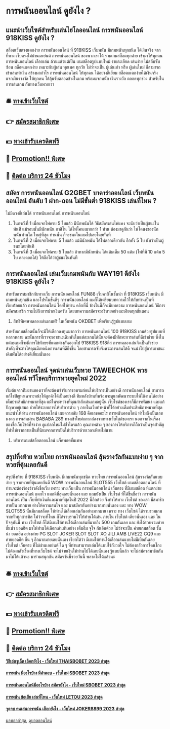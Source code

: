 # การพนันออนไลน์ ดูยังไง ?
## แนะนำเว็บไซต์สำหรับเล่นไฮโลออนไลน์ การพนันออนไลน์ 918KISS ดูยังไง ?
สล็อตเว็บตรงแตกง่าย การพนันออนไลน์ ที่ 918KISS เว็บพนัน มีเกมพนันทุกชนิด ได้เงินจริง จากที่ทาง เว็บตรงไม่ผ่านเอเย่นต์ การพนันออนไลน์ ของพวกเราได้ รวมเกมสล็อตทุกค่าย เข้ามาให้ทุกคน การพนันออนไลน์ เลือกเล่น ล้วนแล้วแต่เป็น เกมสล็อตรูปแบบใหม่ รายละเอียด เล่นง่าย ไม่สลับซับซ้อน สล็อตเแตกง่าย เหมาะกับผู้เล่น ทุกเพศ ทุกวัย ไม่ว่าจะเป็น ผู้เล่นเก่า หรือ ผู้เล่นใหม่ ก็สามารถ เข้าเล่นทำเงิน สร้างผลกำไร การพนันออนไลน์ ให้ทุกคน ได้อย่างดีเยี่ยม สล็อตเแตกง่ายได้เงินจริง แจกเงินรางวัล ให้ทุกคน ได้ลุ้นรับตลอดข้างในเกม พร้อมแจกหนัก เงินรางวัล ตลอดทุกช่วง สำหรับในการเล่นเกม กับทางเว็บพวกเรา

## 🛎 [ทางเข้าเว็บไซต์](https://bit.ly/3SdLNi2)
## 👉 [สมัครสมาชิกพิเศษ](https://bit.ly/3SdLNi2)
## 💵 [ทางเข้ารับเครดิตฟรี](https://bit.ly/3dyRKHj)
## 👑 [Promotion!! พิเศษ](https://bit.ly/3dyRKHj)
## 📱 [ติดต่อ บริการ 24 ชัวโมง](https://bit.ly/3dyRKHj)

## สมัคร การพนันออนไลน์ G2GBET บาคาร่าออนไลน์ เว็บพนันออนไลน์ อันดับ 1 ฝาก-ถอน ไม่มีขั้นต่ำ 918KISS เล่นที่ไหน ?
ไม่มีดวงก็เล่นได้ การพนันออนไลน์ การพนันออนไลน์
1. ในกรณีที่ 1 เมื่อแจกไพ่ครบ 5 ใบแล้ว มีนักพนันได้ วิธีสมัครเล่นไพ่แคง จะนับว่าเป็นผู้ชนะในทันที แม้รอบนั้นมีนักพนัน กาสิโน ได้ไพ่โคนงมากกว่า 1 ท่าน ต้องมาดูกันว่า ไพ่โคนงของนักพนันท่านใด ใหญ่ที่สุด ท่านนั้น ก็จะชนะในเกมไปเลยโดยทันที
2. ในกรณีที่ 2 เมื่อแจกไพ่ครบ 5 ใบแล้ว แม้มีนักพนัน ได้ไพ่ดอกเดียวกัน อีกทั้ง 5 ใบ นับว่าเป็นผู้ชนะโดยทันที
3. ในกรณีที่ 3 เมื่อแจกไพ่ครบ 5 ใบแล้ว ถ้าหากมีนักพนัน ได้แต้มเต็ม 50 แต้ม (ไพ่ที่มี 10 แต้ม 5 ใบ คละดอกได้) ให้ถือได้ว่าผู้ชนะในทันที

## การพนันออนไลน์ เล่นเว็บเกมพนันกับ WAY191 ดียังไง 918KISS ดูยังไง ?
สำหรับการสมาชิกกับทางเว็บ การพนันออนไลน์ FUN88 เว็บคาสิโนชั้นนำ ที่ 918KISS เว็บพนัน มีเกมพนันทุกชนิด และโปรโมชั่นดีๆ การพนันออนไลน์ ผมก็ได้เตรียมบทความไว้ให้กับท่านเป็นที่เรียบร้อยแล้ว การพนันออนไลน์ โดยให้ท่าน คลิกที่นี่ ข้างในนี้ก็จะมีบทความ การพนันออนไลน์ วิธีการสมัครสมาชิก รวมไปถึงการฝากเงินครับ โดยบทความสมัครจะอธิบายอย่างละเอียดทุกขั้นตอน
1. สิทธิพิเศษทดลองเล่นเกมฟรี ในเว็บพนัน OKDBET เพื่อเรียนรู้รูปแบบเกม

สำหรับเกมสล็อตนั้นก็จะมีให้เลือกลงทุนมากกว่า การพนันออนไลน์ 100 918KISS เกมด้วยรูปแบบที่หลากหลาย ฉะนั้นการที่เราจะเอาชนะเดิมพันในแต่ละเกมได้นั้นจะต้องมีทักษะการเล่นที่ดีเข้าช่วย ซึ่งในแต่ละเกมก็จะมีการใช้ทักษะที่แตกต่างกันออกไป 918KISS 918คีส การทดลองเล่นจึงเป็นตัวช่วยสำคัญที่จะทำให้คุณมีเทคนิคการเล่นที่ดียิ่งขึ้น โดยสามารถจับจังหวะการเล่นได้ดี จนนำไปสู่การเอาชนะเดิมพันได้อย่างดีเยี่ยมนั่นเอง

## การพนันออนไลน์ จุดน่าเล่นเว็บหวย TAWEECHOK หวยออนไลน์ ทวีโชคบริการหวยยุคใหม่ 2022
เริ่มต้นจากทีมงานของเราที่จะต้องเข้ารับการอบรมก่อนให้บริการเป็นอย่างดี การพนันออนไลน์ สามารถแก้ไขปัญหาเฉพาะหน้าให้ลูกค้าได้เป็นอย่างดี ทีมหลังบ้านที่พร้อมจะดูแลพัฒนาระบบให้ใช้งานได้อย่างเต็มประสิทธิภาพมากที่สุด แม้ในระหว่างที่คุณกำลังเล่นเกมอยู่นั้น เว็บไซต์ของเราก็มีการพัฒนา และแก้ปัญหาอยู่เสมอ ช่วยให้ระบบการให้บริการต่าง ๆ ภายในเว็บทำหน้าที่ได้อย่างเต็มประสิทธิภาพมากที่สุด
แนะนำให้อ่าน การพนันออนไลน์ เผยความลับ 168 คือเลขออะไร การพนันออนไลน์ ทำไมถึงเป็นเลขมงคล
การเล่นผ่าน BABABA 289 ทางเข้าใหม่แกะกล่องจากทางเว็บไซต์ของเรา นอกจากในเรื่องของชื่อเว็บไซต์ที่จำง่าย ดูแปลกใหม่ไม่ซ้ำใครแล้ว คุณภาพต่าง ๆ ของการให้บริการก็ถือว่าเป็นจุดสำคัญ ที่ทำให้เรากลายเป็นที่นิยมจากการเปิดให้บริการด้วยเวลาเพียงไม่นาน
1. บริการเกมส์สล็อตออนไลน์ แจ็คพอตขั้นเทพ

## สรุปทิ้งท้าย หวยไทย การพนันออนไลน์ ลุ้นรางวัลกันแบบง่าย ๆ จากหวยที่คุ้นเคยกันดี
สรุปทิ้งท้าย ที่ 918KISS เว็บพนัน มีเกมพนันทุกชนิด หวยไทย การพนันออนไลน์ ลุ้นรางวัลกันแบบง่าย ๆ จากหวยที่คุ้นเคยกันดี WOW การพนันออนไลน์ SLOT555 เว็บไซต์ เกมสล็อตออนไลน์ ที่ท่านจะต้องร้องว้าวดังชื่อเว็บ เพราะ ทางเว็บ เป็น การพนันออนไลน์ เว็บตรง ที่มีเกมสล็อต ที่แตกง่าย การพนันออนไลน์ แตกไว แตกดีที่สุดเลยนั้นเอง และ แถมยังเป็น เว็บไซต์ ที่ได้ขึ้นชื่อว่า การพนันออนไลน์ เป็น เว็บที่ทำเงินดีและมากที่สุดในปี 2022 นี้อีกด้วย จึงทำให้ทาง เว็บไซต์ ของเรา มีสมาชิกสายปั่น มากมาย ต่างให้ความสนใจ และ มาสมัครกันอย่างมากมายนั้นเอง และ ทาง WOW SLOT555 นั้นมีเกมสล็อต ให้ท่านได้เลือกเล่นกันอย่างมากมาย เพราะ ทาง เว็บไซต์ ได้รวบรวมเกมจากทั่วทุกสารทิศ ไม่ว่าจะที่ไหน ก็ได้รวบรวมไว้ให้ท่านได้เล่น ภายใน เว็บไซต์ เดียวนั้นเอง และ ในปัจจุบันนี้ ทาง เว็บไซต์ ก็ได้มีเกมให้ท่านได้เลือกเล่นที่มากถึง 500 เกมกันเลย และ ยังได้รวบรวมค่ายชั้นนำ ยอดฮิต มาให้ท่านได้เลือกเล่นกันอย่าง เต็มอิ่ม จุใจ กันอีกด้วย ไม่ว่าจะเป็น ค่ายเกมสล็อต ชั้นนำ ยอดฮิต อย่างค่าย PG SLOT JOKER SLOT SLOT XO JILI AMB LIVE22 CQ9 และ ค่ายยอดฮิต อื่น ๆ อีกมากมายเลยนั้นเอง เรียกได้ว่า มีเกมให้ท่านได้เลือกเล่นแบบไม่มีเบื่อกันเลย เว็บไซต์ เว็บตรง ที่ไม่ผ่านเอเย่นต์ ใด ๆ ที่ท่านสามารถเล่นได้แบบไร้กังวลใจ ไม่ต้องกลัวการโดนโกง ไม่ต้องกลัวเรื่องที่ทางเว็บไซต์ จะไม่จ่ายเงินให้ท่านไปได้เลยนั้นเอง รู้แบบนี้แล้ว จะไม่สมัครสมาชิกกันมาไม่ได้แล้วนะ มาร่วมสนุกกัน สมัครวันนี้รวยวันนี้ พลาดไม่ได้แล้วนะ

## 🛎 [ทางเข้าเว็บไซต์](https://bit.ly/3SdLNi2)
## 👉 [สมัครสมาชิกพิเศษ](https://bit.ly/3SdLNi2)
## 💵 [ทางเข้ารับเครดิตฟรี](https://bit.ly/3dyRKHj)
## 👑 [Promotion!! พิเศษ](https://bit.ly/3dyRKHj)
## 📱 [ติดต่อ บริการ 24 ชัวโมง](https://bit.ly/3dyRKHj)

#### [วิธีเล่นรูเล็ต เลือกยังไง - เว็บใหม่ THAISBOBET 2023 ล่าสุด](https://atom.io/themes/วิธีเล่นรูเล็ต%20เลือกยังไง%20-%20เว็บใหม่%20thaisbobet%202023%20ล่าสุด)
#### [การพนัน มีอะไรบ้าง มีคำตอบ - เว็บใหม่ SBOBET 2023 ล่าสุด](https://atom.io/themes/การพนัน%20มีอะไรบ้าง%20มีคำตอบ%20-%20เว็บใหม่%20sbobet%202023%20ล่าสุด)
#### [การพนันออนไลน์มีอะไรบ้าง สมัครยังไง - เว็บใหม่ SBOBET 2023 ล่าสุด](https://atom.io/themes/การพนันออนไลน์มีอะไรบ้าง%20สมัครยังไง%20-%20เว็บใหม่%20sbobet%202023%20ล่าสุด)
#### [การพนัน ข้อเสีย เล่นที่ไหน - เว็บใหม่ LETOU 2023 ล่าสุด](https://atom.io/themes/การพนัน%20ข้อเสีย%20เล่นที่ไหน%20-%20เว็บใหม่%20letou%202023%20ล่าสุด)
#### [จุดจบ คนเล่นการพนัน เลือกยังไง - เว็บใหม่ JOKER8899 2023 ล่าสุด](https://atom.io/themes/จุดจบ%20คนเล่นการพนัน%20เลือกยังไง%20-%20เว็บใหม่%20joker8899%202023%20ล่าสุด)

[ผลบอลล่าสุด](https://siamsport.tv "ผลบอลล่าสุด"), [ดูบอลออนไลน์](https://siamsport.tv/ดูบอลสด "ดูบอลออนไลน์")